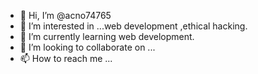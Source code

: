 - 👋 Hi, I’m @acno74765
- 👀 I’m interested in ...web development ,ethical hacking.
- 🌱 I’m currently learning web development.
- 💞️ I’m looking to collaborate on ...
- 📫 How to reach me ...

<!---
acno74765/acno74765 is a ✨ special ✨ repository because its `README.md` (this file) appears on your GitHub profile.
You can click the Preview link to take a look at your changes.
--->
